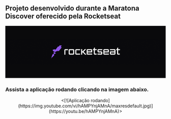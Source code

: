 ## Projeto desenvolvido durante a Maratona Discover oferecido pela Rocketseat
<p>
<img src = "./image/logo.png">

<!-- ![Programa-rodando](https://j.gifs.com/VA42o9.gif) -->
<p>
<p>

### Assista a aplicação rodando clicando na imagem abaixo. 
<p>
<p>


<p align="center" target = _blank>
<[![Aplicação rodando](https://img.youtube.com/vi/hAMPYnjAMnA/maxresdefault.jpg)](https://youtu.be/hAMPYnjAMnA)>
</p>




